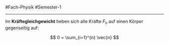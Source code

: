 #Fach-Physik  #Semester-1

---

Im **Kräftegleichgewicht** heben sich alle Kräfte $F_n$ auf einen Körper gegenseitig auf:

$$
0 = \sum_{i=1}^{n} \vec{n}
$$